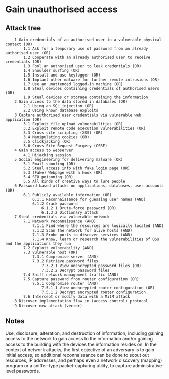 # Gain unauthorised access

## Attack tree

```text
    1 Gain credentials of an authorised user in a vulnerable physical context (OR)
        1.1 Ask for a temporary use of password from an already authorised user (OR)
        1.2 Cooperate with an already authorised user to receive credentials (OR)
        1.3 Fool an authorised user to leak credentials (OR)
        1.4 Shoulder surfing (OR)
        1.5 Install and use keylogger (OR)
        1.6 Implant other malware for further remote intrusions (OR)
        1.7 Use an unattended logged-in machine (OR)
        1.8 Steal devices containing credentials of authorised users (OR)
        1.9 Steal devices or storage containing the information
    2 Gain access to the data stored in databases (OR)
        2.1 Using an SQL injection (OR)
        2.2 Using known database exploits
    3 Capture authorised user credentials via vulnerable web application (OR)
        3.1 Exploit file upload vulnerabilities (OR)
        3.2 Exploit remote code execution vulnerabilities (OR)
        3.3 Cross site scripting (XSS) (OR)
        3.4 Manipulating cookies (OR)
        3.5 Clickjacking (OR)
        3.6 Cross-Site Request Forgery (CSRF) 
    4 Gain access to webserver
        4.1 Hijacking session 
    5 Social engineering for delivering malware (OR)
        5.1 Email spoofing (OR)
        5.2 Steal access info with fake login page (OR)
        5.3 (Fake) Webpage with a hook (OR)
        5.4 SEO poisoning (OR)
        5.5 All kinds of creative ways to lure people 
    6 Password-based attacks on applications, databases, user accounts (OR)
        6.1 Publicly available information (OR)
            6.1.1 Reconnaissance for guessing user names (AND)
            6.1.2 Crack password
                6.1.2.1 Brute-force password (OR)
                6.1.3.2 Dictionary attack
    7 Steal credentials via vulnerable network
        7.1 Network reconnaissance (AND)
            7.1.1 Find where the resources are logically located (AND)
            7.1.2 Scan the network for alive hosts (AND)
            7.1.3 Probe ports to discover services (AND)
            7.1.4 Know, learn or research the vulnerabilities of OSs and the applications they run
        7.2 Exploit vulnerability (AND)
        7.3 Vulnerable host (OR)
            7.3.1 Compromise server (AND)
            7.3.2 Retrieve password files
                7.3.2.1 View unencrypted password files (OR)
                7.3.2.2 Decrypt password files
        7.4 Sniff network management traffic (AND)
        7.5 Capture password from router configuration (OR)
            7.5.1 Compromise router (AND)
                7.5.1.1 View unencrypted router configuration (OR)
                7.5.1.2 Decrypt encrypted router configuration
        7.6 Intercept or modify data with a MitM attack
    8 Discover implementation flaw in (access control) protocol
    9 Discover new attack (vector)
```

## Notes

Use, disclosure, alteration, and destruction of information, including gaining access to the network to gain access to the information and/or gaining access to the building with the devices the information resides on. In the context of network attacks, the first objective of an adversary is to gain initial access, so additional reconnaissance can be done to scout out resources, IP addresses, and perhaps even a network discovery (mapping) program or a sniffer-type packet-capturing utility, to capture administrative-level passwords.
